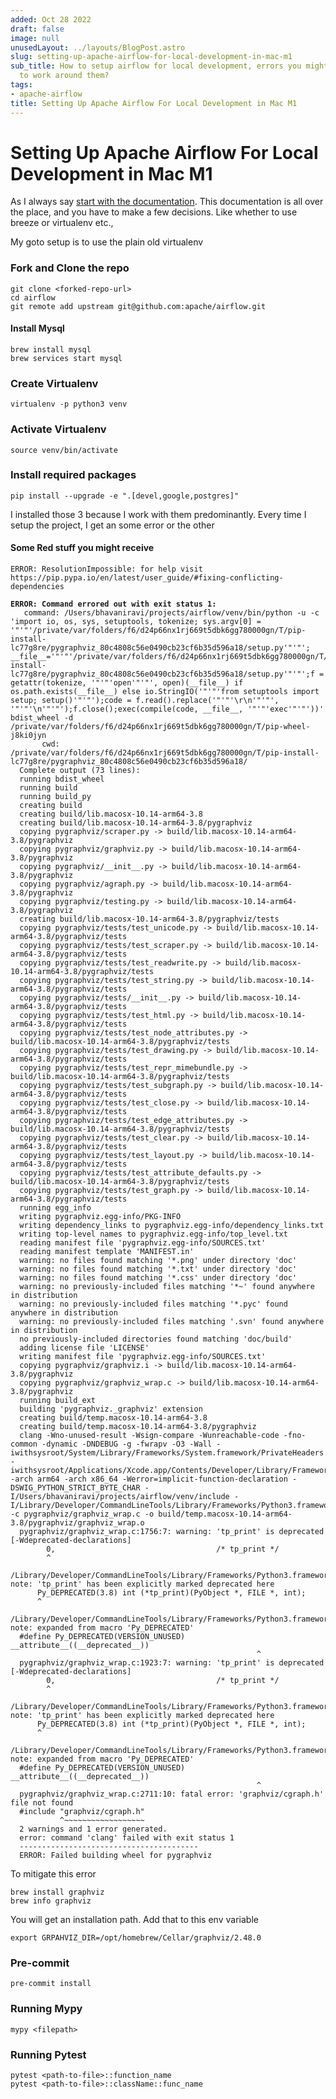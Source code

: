 ```yaml
---
added: Oct 28 2022
draft: false
image: null
unusedLayout: ../layouts/BlogPost.astro
slug: setting-up-apache-airflow-for-local-development-in-mac-m1
sub_title: How to setup airflow for local development, errors you might face and how
  to work around them?
tags:
- apache-airflow
title: Setting Up Apache Airflow For Local Development in Mac M1
---
```


# Setting Up Apache Airflow For Local Development in Mac M1

As I always say [start with the documentation](https://github.com/bhavaniravi/airflow/blob/main/CONTRIBUTING.rst). This documentation is all over the place, and you have to make a few decisions. Like whether to use breeze or virtualenv etc.,

My goto setup is to use the plain old virtualenv

### Fork and Clone the repo

```
git clone <forked-repo-url>
cd airflow
git remote add upstream git@github.com:apache/airflow.git
```

#### Install Mysql

```
brew install mysql
brew services start mysql
```

### Create Virtualenv

```
virtualenv -p python3 venv
```

### Activate Virtualenv

```
source venv/bin/activate
```

### Install required packages

```
pip install --upgrade -e ".[devel,google,postgres]"
```

I installed those 3 because I work with them predominantly. Every time I setup the project, I get an some error or the other

#### Some Red stuff you might receive

```
ERROR: ResolutionImpossible: for help visit https://pip.pypa.io/en/latest/user_guide/#fixing-conflicting-dependencies
```

<pre><code><strong>ERROR: Command errored out with exit status 1:
</strong>   command: /Users/bhavaniravi/projects/airflow/venv/bin/python -u -c 'import io, os, sys, setuptools, tokenize; sys.argv[0] = '"'"'/private/var/folders/f6/d24p66nx1rj669t5dbk6gg780000gn/T/pip-install-lc77g8re/pygraphviz_80c4808c56e0490cb23cf6b35d596a18/setup.py'"'"'; __file__='"'"'/private/var/folders/f6/d24p66nx1rj669t5dbk6gg780000gn/T/pip-install-lc77g8re/pygraphviz_80c4808c56e0490cb23cf6b35d596a18/setup.py'"'"';f = getattr(tokenize, '"'"'open'"'"', open)(__file__) if os.path.exists(__file__) else io.StringIO('"'"'from setuptools import setup; setup()'"'"');code = f.read().replace('"'"'\r\n'"'"', '"'"'\n'"'"');f.close();exec(compile(code, __file__, '"'"'exec'"'"'))' bdist_wheel -d /private/var/folders/f6/d24p66nx1rj669t5dbk6gg780000gn/T/pip-wheel-j8ki0jyn
       cwd: /private/var/folders/f6/d24p66nx1rj669t5dbk6gg780000gn/T/pip-install-lc77g8re/pygraphviz_80c4808c56e0490cb23cf6b35d596a18/
  Complete output (73 lines):
  running bdist_wheel
  running build
  running build_py
  creating build
  creating build/lib.macosx-10.14-arm64-3.8
  creating build/lib.macosx-10.14-arm64-3.8/pygraphviz
  copying pygraphviz/scraper.py -> build/lib.macosx-10.14-arm64-3.8/pygraphviz
  copying pygraphviz/graphviz.py -> build/lib.macosx-10.14-arm64-3.8/pygraphviz
  copying pygraphviz/__init__.py -> build/lib.macosx-10.14-arm64-3.8/pygraphviz
  copying pygraphviz/agraph.py -> build/lib.macosx-10.14-arm64-3.8/pygraphviz
  copying pygraphviz/testing.py -> build/lib.macosx-10.14-arm64-3.8/pygraphviz
  creating build/lib.macosx-10.14-arm64-3.8/pygraphviz/tests
  copying pygraphviz/tests/test_unicode.py -> build/lib.macosx-10.14-arm64-3.8/pygraphviz/tests
  copying pygraphviz/tests/test_scraper.py -> build/lib.macosx-10.14-arm64-3.8/pygraphviz/tests
  copying pygraphviz/tests/test_readwrite.py -> build/lib.macosx-10.14-arm64-3.8/pygraphviz/tests
  copying pygraphviz/tests/test_string.py -> build/lib.macosx-10.14-arm64-3.8/pygraphviz/tests
  copying pygraphviz/tests/__init__.py -> build/lib.macosx-10.14-arm64-3.8/pygraphviz/tests
  copying pygraphviz/tests/test_html.py -> build/lib.macosx-10.14-arm64-3.8/pygraphviz/tests
  copying pygraphviz/tests/test_node_attributes.py -> build/lib.macosx-10.14-arm64-3.8/pygraphviz/tests
  copying pygraphviz/tests/test_drawing.py -> build/lib.macosx-10.14-arm64-3.8/pygraphviz/tests
  copying pygraphviz/tests/test_repr_mimebundle.py -> build/lib.macosx-10.14-arm64-3.8/pygraphviz/tests
  copying pygraphviz/tests/test_subgraph.py -> build/lib.macosx-10.14-arm64-3.8/pygraphviz/tests
  copying pygraphviz/tests/test_close.py -> build/lib.macosx-10.14-arm64-3.8/pygraphviz/tests
  copying pygraphviz/tests/test_edge_attributes.py -> build/lib.macosx-10.14-arm64-3.8/pygraphviz/tests
  copying pygraphviz/tests/test_clear.py -> build/lib.macosx-10.14-arm64-3.8/pygraphviz/tests
  copying pygraphviz/tests/test_layout.py -> build/lib.macosx-10.14-arm64-3.8/pygraphviz/tests
  copying pygraphviz/tests/test_attribute_defaults.py -> build/lib.macosx-10.14-arm64-3.8/pygraphviz/tests
  copying pygraphviz/tests/test_graph.py -> build/lib.macosx-10.14-arm64-3.8/pygraphviz/tests
  running egg_info
  writing pygraphviz.egg-info/PKG-INFO
  writing dependency_links to pygraphviz.egg-info/dependency_links.txt
  writing top-level names to pygraphviz.egg-info/top_level.txt
  reading manifest file 'pygraphviz.egg-info/SOURCES.txt'
  reading manifest template 'MANIFEST.in'
  warning: no files found matching '*.png' under directory 'doc'
  warning: no files found matching '*.txt' under directory 'doc'
  warning: no files found matching '*.css' under directory 'doc'
  warning: no previously-included files matching '*~' found anywhere in distribution
  warning: no previously-included files matching '*.pyc' found anywhere in distribution
  warning: no previously-included files matching '.svn' found anywhere in distribution
  no previously-included directories found matching 'doc/build'
  adding license file 'LICENSE'
  writing manifest file 'pygraphviz.egg-info/SOURCES.txt'
  copying pygraphviz/graphviz.i -> build/lib.macosx-10.14-arm64-3.8/pygraphviz
  copying pygraphviz/graphviz_wrap.c -> build/lib.macosx-10.14-arm64-3.8/pygraphviz
  running build_ext
  building 'pygraphviz._graphviz' extension
  creating build/temp.macosx-10.14-arm64-3.8
  creating build/temp.macosx-10.14-arm64-3.8/pygraphviz
  clang -Wno-unused-result -Wsign-compare -Wunreachable-code -fno-common -dynamic -DNDEBUG -g -fwrapv -O3 -Wall -iwithsysroot/System/Library/Frameworks/System.framework/PrivateHeaders -iwithsysroot/Applications/Xcode.app/Contents/Developer/Library/Frameworks/Python3.framework/Versions/3.8/Headers -arch arm64 -arch x86_64 -Werror=implicit-function-declaration -DSWIG_PYTHON_STRICT_BYTE_CHAR -I/Users/bhavaniravi/projects/airflow/venv/include -I/Library/Developer/CommandLineTools/Library/Frameworks/Python3.framework/Versions/3.8/include/python3.8 -c pygraphviz/graphviz_wrap.c -o build/temp.macosx-10.14-arm64-3.8/pygraphviz/graphviz_wrap.o
  pygraphviz/graphviz_wrap.c:1756:7: warning: 'tp_print' is deprecated [-Wdeprecated-declarations]
        0,                                    /* tp_print */
        ^
  /Library/Developer/CommandLineTools/Library/Frameworks/Python3.framework/Versions/3.8/include/python3.8/cpython/object.h:260:5: note: 'tp_print' has been explicitly marked deprecated here
      Py_DEPRECATED(3.8) int (*tp_print)(PyObject *, FILE *, int);
      ^
  /Library/Developer/CommandLineTools/Library/Frameworks/Python3.framework/Versions/3.8/include/python3.8/pyport.h:515:54: note: expanded from macro 'Py_DEPRECATED'
  #define Py_DEPRECATED(VERSION_UNUSED) __attribute__((__deprecated__))
                                                       ^
  pygraphviz/graphviz_wrap.c:1923:7: warning: 'tp_print' is deprecated [-Wdeprecated-declarations]
        0,                                    /* tp_print */
        ^
  /Library/Developer/CommandLineTools/Library/Frameworks/Python3.framework/Versions/3.8/include/python3.8/cpython/object.h:260:5: note: 'tp_print' has been explicitly marked deprecated here
      Py_DEPRECATED(3.8) int (*tp_print)(PyObject *, FILE *, int);
      ^
  /Library/Developer/CommandLineTools/Library/Frameworks/Python3.framework/Versions/3.8/include/python3.8/pyport.h:515:54: note: expanded from macro 'Py_DEPRECATED'
  #define Py_DEPRECATED(VERSION_UNUSED) __attribute__((__deprecated__))
                                                       ^
  pygraphviz/graphviz_wrap.c:2711:10: fatal error: 'graphviz/cgraph.h' file not found
  #include "graphviz/cgraph.h"
           ^~~~~~~~~~~~~~~~~~~
  2 warnings and 1 error generated.
  error: command 'clang' failed with exit status 1
  ----------------------------------------
  ERROR: Failed building wheel for pygraphviz
</code></pre>

To mitigate this error

```
brew install graphviz
brew info graphviz
```

You will get an installation path. Add that to this env variable

```
export GRPAHVIZ_DIR=/opt/homebrew/Cellar/graphviz/2.48.0
```

### Pre-commit

```
pre-commit install
```

### Running Mypy

```
mypy <filepath>
```

### Running Pytest

```
pytest <path-to-file>::function_name
pytest <path-to-file>::className::func_name
```
